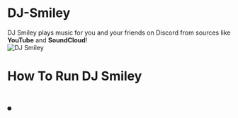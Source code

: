 # DJ-Smiley
DJ Smiley plays music for you and your friends on Discord from sources like **YouTube** and **SoundCloud**! <br />
![DJ Smiley](https://user-images.githubusercontent.com/68861149/166406755-53ec3782-2be1-4d29-9ba7-05e0646498b4.png)

<h1>How To Run DJ Smiley<h1>
  <li>
  
  </li>
